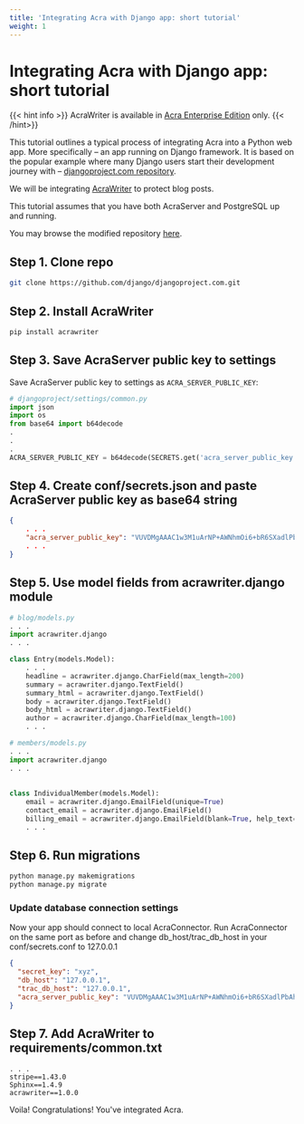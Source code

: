 ```yaml
---
title: 'Integrating Acra with Django app: short tutorial'
weight: 1
---
```


# Integrating Acra with Django app: short tutorial

{{< hint info >}}
AcraWriter is available in [Acra Enterprise Edition](/acra/enterprise-edition/) only.
{{< /hint>}}

This tutorial outlines a typical process of integrating Acra into a Python web app. More specifically – an app running on 
Django framework. It is based on the popular example where many Django users start their development journey with –
[djangoproject.com repository](https://github.com/django/djangoproject.com).

We will be integrating [AcraWriter](/acra/getting-started/installing/building-acrawriter/)
to protect blog posts.

This tutorial assumes that you have both AcraServer and PostgreSQL up and running.

You may browse the modified repository [here](https://github.com/cossacklabs/djangoproject.com).


## Step 1. Clone repo
```bash
git clone https://github.com/django/djangoproject.com.git
```

## Step 2. Install AcraWriter
```bash
pip install acrawriter
```

## Step 3. Save AcraServer public key to settings

Save AcraServer public key to settings as `ACRA_SERVER_PUBLIC_KEY`:

```python
# djangoproject/settings/common.py
import json
import os
from base64 import b64decode
.
.
.
ACRA_SERVER_PUBLIC_KEY = b64decode(SECRETS.get('acra_server_public_key'))
```

## Step 4. Create conf/secrets.json and paste AcraServer public key as base64 string
```json
{
    . . .
    "acra_server_public_key": "VUVDMgAAAC1w3M1uArNP+AWNhmOi6+bR6SXadlPbAh3XFnBuOnLziPeHn70T"
    . . .
}

```

## Step 5. Use model fields from acrawriter.django module
```python
# blog/models.py
. . .
import acrawriter.django
. . .

class Entry(models.Model):
    . . .
    headline = acrawriter.django.CharField(max_length=200)
    summary = acrawriter.django.TextField()
    summary_html = acrawriter.django.TextField()
    body = acrawriter.django.TextField()
    body_html = acrawriter.django.TextField()
    author = acrawriter.django.CharField(max_length=100)
    . . .

```

```python
# members/models.py
. . .
import acrawriter.django
. . . 
 
 
class IndividualMember(models.Model):
    email = acrawriter.django.EmailField(unique=True)
    contact_email = acrawriter.django.EmailField()
    billing_email = acrawriter.django.EmailField(blank=True, help_text='If different from contact email.',)
    . . .
```

## Step 6. Run migrations

```bash
python manage.py makemigrations
python manage.py migrate
```

### Update database connection settings

Now your app should connect to local AcraConnector. Run AcraConnector on the same port as before and change db_host/trac_db_host in your conf/secrets.conf to 127.0.0.1
```json
{ 
  "secret_key": "xyz",
  "db_host": "127.0.0.1",
  "trac_db_host": "127.0.0.1",
  "acra_server_public_key": "VUVDMgAAAC1w3M1uArNP+AWNhmOi6+bR6SXadlPbAh3XFnBuOnLziPeHn70T"
}
```

## Step 7. Add AcraWriter to requirements/common.txt
```
. . .
stripe==1.43.0
Sphinx==1.4.9
acrawriter==1.0.0
```

Voila! Congratulations! You've integrated Acra.
